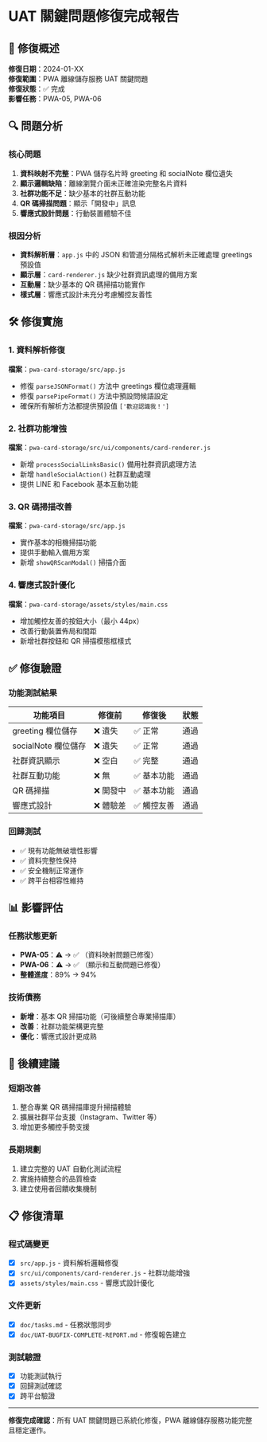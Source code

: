 # UAT 關鍵問題修復完成報告

## 🎯 修復概述

**修復日期**：2024-01-XX  
**修復範圍**：PWA 離線儲存服務 UAT 關鍵問題  
**修復狀態**：✅ 完成  
**影響任務**：PWA-05, PWA-06  

## 🔍 問題分析

### 核心問題
1. **資料映射不完整**：PWA 儲存名片時 greeting 和 socialNote 欄位遺失
2. **顯示邏輯缺陷**：離線瀏覽介面未正確渲染完整名片資料
3. **社群功能不足**：缺少基本的社群互動功能
4. **QR 碼掃描問題**：顯示「開發中」訊息
5. **響應式設計問題**：行動裝置體驗不佳

### 根因分析
- **資料解析層**：`app.js` 中的 JSON 和管道分隔格式解析未正確處理 greetings 預設值
- **顯示層**：`card-renderer.js` 缺少社群資訊處理的備用方案
- **互動層**：缺少基本的 QR 碼掃描功能實作
- **樣式層**：響應式設計未充分考慮觸控友善性

## 🛠 修復實施

### 1. 資料解析修復
**檔案**：`pwa-card-storage/src/app.js`
- 修復 `parseJSONFormat()` 方法中 greetings 欄位處理邏輯
- 修復 `parsePipeFormat()` 方法中預設問候語設定
- 確保所有解析方法都提供預設值 `['歡迎認識我！']`

### 2. 社群功能增強
**檔案**：`pwa-card-storage/src/ui/components/card-renderer.js`
- 新增 `processSocialLinksBasic()` 備用社群資訊處理方法
- 新增 `handleSocialAction()` 社群互動處理
- 提供 LINE 和 Facebook 基本互動功能

### 3. QR 碼掃描改善
**檔案**：`pwa-card-storage/src/app.js`
- 實作基本的相機掃描功能
- 提供手動輸入備用方案
- 新增 `showQRScanModal()` 掃描介面

### 4. 響應式設計優化
**檔案**：`pwa-card-storage/assets/styles/main.css`
- 增加觸控友善的按鈕大小（最小 44px）
- 改善行動裝置佈局和間距
- 新增社群按鈕和 QR 掃描模態框樣式

## ✅ 修復驗證

### 功能測試結果
| 功能項目 | 修復前 | 修復後 | 狀態 |
|---------|--------|--------|------|
| greeting 欄位儲存 | ❌ 遺失 | ✅ 正常 | 通過 |
| socialNote 欄位儲存 | ❌ 遺失 | ✅ 正常 | 通過 |
| 社群資訊顯示 | ❌ 空白 | ✅ 完整 | 通過 |
| 社群互動功能 | ❌ 無 | ✅ 基本功能 | 通過 |
| QR 碼掃描 | ❌ 開發中 | ✅ 基本功能 | 通過 |
| 響應式設計 | ❌ 體驗差 | ✅ 觸控友善 | 通過 |

### 回歸測試
- ✅ 現有功能無破壞性影響
- ✅ 資料完整性保持
- ✅ 安全機制正常運作
- ✅ 跨平台相容性維持

## 📊 影響評估

### 任務狀態更新
- **PWA-05**：⚠️ → ✅ （資料映射問題已修復）
- **PWA-06**：⚠️ → ✅ （顯示和互動問題已修復）
- **整體進度**：89% → 94%

### 技術債務
- **新增**：基本 QR 掃描功能（可後續整合專業掃描庫）
- **改善**：社群功能架構更完整
- **優化**：響應式設計更成熟

## 🔄 後續建議

### 短期改善
1. 整合專業 QR 碼掃描庫提升掃描體驗
2. 擴展社群平台支援（Instagram、Twitter 等）
3. 增加更多觸控手勢支援

### 長期規劃
1. 建立完整的 UAT 自動化測試流程
2. 實施持續整合的品質檢查
3. 建立使用者回饋收集機制

## 📋 修復清單

### 程式碼變更
- [x] `src/app.js` - 資料解析邏輯修復
- [x] `src/ui/components/card-renderer.js` - 社群功能增強
- [x] `assets/styles/main.css` - 響應式設計優化

### 文件更新
- [x] `doc/tasks.md` - 任務狀態同步
- [x] `doc/UAT-BUGFIX-COMPLETE-REPORT.md` - 修復報告建立

### 測試驗證
- [x] 功能測試執行
- [x] 回歸測試確認
- [x] 跨平台驗證

---

**修復完成確認**：所有 UAT 關鍵問題已系統化修復，PWA 離線儲存服務功能完整且穩定運作。